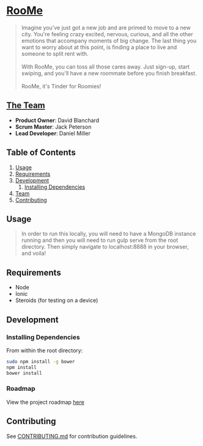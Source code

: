 # [RooMe](http://roome.azurewebsites.net/)

> Imagine you've just got a new job and are primed to move to a new city. You're feeling crazy excited, nervous, curious, and all the other emotions that accompany moments of big change. The last thing you want to worry about at this point, is finding a place to live and someone to split rent with.<br><br> 
With RooMe, you can toss all those cares away. Just sign-up, start swiping, and you'll have a new roommate before you finish breakfast.<br><br>
RooMe, it's Tinder for Roomies!

## [The Team](http://roome.azurewebsites.net/#team)

  - __Product Owner__: David Blanchard
  - __Scrum Master__: Jack Peterson
  - __Lead Developer__: Daniel Miller

## Table of Contents

1. [Usage](#Usage)
1. [Requirements](#requirements)
1. [Development](#development)
    1. [Installing Dependencies](#installing-dependencies)
1. [Team](#team)
1. [Contributing](#contributing)

## Usage

> In order to run this locally, you will need to have a MongoDB instance running and then you will need to run gulp serve from the root directory. Then simply navigate to localhost:8888 in your browser, and voila!

## Requirements

- Node
- Ionic
- Steroids (for testing on a device)

## Development

### Installing Dependencies

From within the root directory:

```sh
sudo npm install -g bower
npm install
bower install
```

### Roadmap

View the project roadmap [here](LINK_TO_PROJECT_ISSUES)


## Contributing

See [CONTRIBUTING.md](CONTRIBUTING.md) for contribution guidelines.
